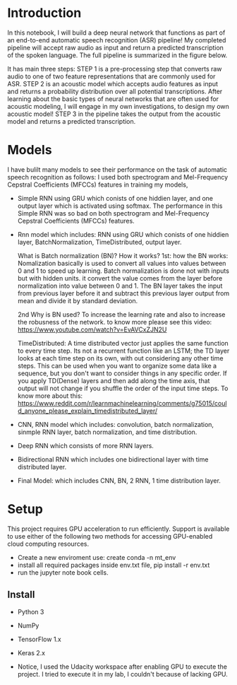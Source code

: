 # Introduction
In this notebook, I will build a deep neural network that functions as part of an end-to-end automatic speech recognition (ASR) pipeline! My completed pipeline will accept raw audio as input and return a predicted transcription of the spoken language. 
The full pipeline is summarized in the figure below.

It has main three steps:
STEP 1 is a pre-processing step that converts raw audio to one of two feature representations that are commonly used for ASR.
STEP 2 is an acoustic model which accepts audio features as input and returns a probability distribution over all potential transcriptions. 
       After learning about the basic types of neural networks that are often used for acoustic modeling, I will engage in my own investigations, to design my own acoustic model!
STEP 3 in the pipeline takes the output from the acoustic model and returns a predicted transcription.

# Models
I have bulilt many models to see their performance on the task of automatic speech recognition as follows:
I used both spectrogram and Mel-Frequency Cepstral Coefficients (MFCCs) features in training my models,

- Simple RNN using GRU which conists of one hiddien layer, and one output layer which is activated using softmax. 
  The performance in this Simple RNN was so bad on both spectrogram and Mel-Frequency Cepstral Coefficients (MFCCs) features.

- Rnn model which includes:
  RNN using GRU which conists of one hiddien layer, BatchNormalization, TimeDistributed, output layer.
  
  What is Batch normalization (BN)? How it works?
  1st: how the BN works:
  Nomalization basically is used to convert all values into values between 0 and 1 to speed up learning.
  Batch normalization is done not with inputs but with hidden units. 
  it convert the value comes from the layer before normalization into value between 0 and 1. 
  The BN layer takes the input from previous layer before it and subtract this previous layer output from mean and divide it by standard deviation.
  
  2nd Why is BN used?
  To increase the learning rate and also to increase the robusness of the network. to know more please see this video:
  https://www.youtube.com/watch?v=EvAVCxZJN2U
  
  TimeDistributed: 
  A time distributed vector just applies the same function to every time step. Its not a recurrent function like an LSTM; the TD layer looks at each time step on its own, with out considering any other time steps.
  This can be used when you want to organize some data like a sequence, but you don't want to consider things in any specific order. If you apply TD(Dense) layers and then add along the time axis, 
  that output will not change if you shuffle the order of the input time steps. To know more about this:
  https://www.reddit.com/r/learnmachinelearning/comments/g75015/could_anyone_please_explain_timedistributed_layer/
  
- CNN, RNN model which includes: convolution, batch normalization, sinmple RNN layer, batch normalization, and time distribution.

- Deep RNN which consists of more RNN layers.

- Bidirectional RNN which includes one bidirectional layer with time distributed layer.

- Final Model: which includes CNN, BN, 2 RNN, 1 time distribution layer.  

# Setup

This project requires GPU acceleration to run efficiently. 
Support is available to use either of the following two methods for accessing GPU-enabled cloud computing resources.

- Create a new enviroment use: create conda -n mt_env
- install all required packages inside env.txt file, pip install -r env.txt
- run the jupyter note book cells.

## Install
- Python 3
- NumPy
- TensorFlow 1.x
- Keras 2.x

- Notice, I used the Udacity workspace after enabling GPU to execute the project. I tried to execute it in my lab, I couldn't because of lacking GPU.
